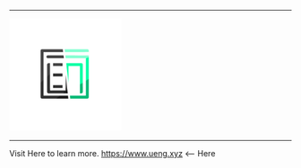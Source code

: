 ----

<img src="UengLogo[nb].png" alt="" style="align:center;" width="200px" height="auto">

----

Visit Here to learn more.
https://www.ueng.xyz <-- Here
